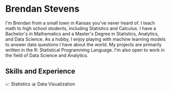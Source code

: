 # Brendan Stevens

I'm Brendan from a small town in Kansas you've never heard of. I teach math to high school students, including Statistics and Calculus. I have a Bachelor's in Mathematics and a Master's Degree in Statistics, Analytics, and Data Science. As a hobby, I enjoy playing with machine learning models to answer data questions I have about the world. My projects are primarily written in the R: Statistical Programming Language. I'm also open to work in the field of Data Science and Analytics.

## Skills and Experience
:chart_with_upwards_trend: Statistics
:bar_chart: Data Visualization
